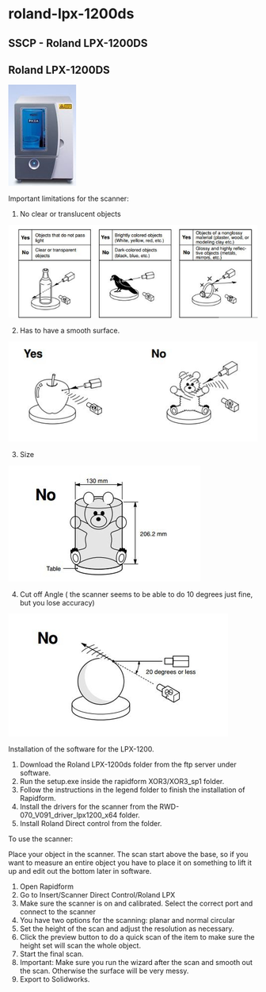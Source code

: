 # roland-lpx-1200ds

## SSCP - Roland LPX-1200DS

## Roland LPX-1200DS

![](../../../assets/image_315ed078ad.jpg)

Important limitations for the scanner:

1. No clear or translucent objects

![](../../../assets/image_5278b1a131.jpg)

2. Has to have a smooth surface.

![](../../../assets/image_eb0dcf7467.jpg)

3. Size

![](../../../assets/image_cda42a2a83.jpg)

4. Cut off Angle ( the scanner seems to be able to do 10 degrees just fine, but you lose accuracy)

![](../../../assets/image_d4dd05f390.jpg)

Installation of the software for  the LPX-1200.

1. Download the Roland LPX-1200ds folder from the ftp server under software.
2. Run the setup.exe inside the rapidform XOR3/XOR3\_sp1  folder.
3. Follow the instructions in the legend folder to finish the installation of Rapidform.
4. Install the drivers for the scanner from the  RWD-070\_V091\_driver\_lpx1200\_x64 folder.
5. Install Roland Direct control  from the folder.

To use the scanner:

Place your object in the scanner. The scan start above the base, so if you want to measure an entire object you have to place it on something to lift it up and edit out the bottom later in software.

1. Open Rapidform &#x20;
2. Go to Insert/Scanner Direct Control/Roland LPX
3. Make sure the scanner is on and calibrated. Select the correct port and connect to the scanner
4. You have two options for the scanning: planar and normal circular
5. Set the height of the scan and adjust the resolution as necessary.&#x20;
6. Click the preview button to do a quick scan of the item to make sure the height set will scan the whole object.&#x20;
7. Start the final scan.
8. &#x20;Important: Make sure you run the wizard after the scan and smooth out the scan. Otherwise the surface will be very messy.
9. Export to Solidworks.
